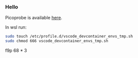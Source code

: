 ### Hello

Picoprobe is available [here](https://datasheets.raspberrypi.com/soft/picoprobe.uf2).

In wsl run:
```bash
sudo touch /etc/profile.d/vscode_devcontainer_envs_tmp.sh
sudo chmod 666 vscode_devcontainer_envs_tmp.sh
```

f9p 68 * 3
